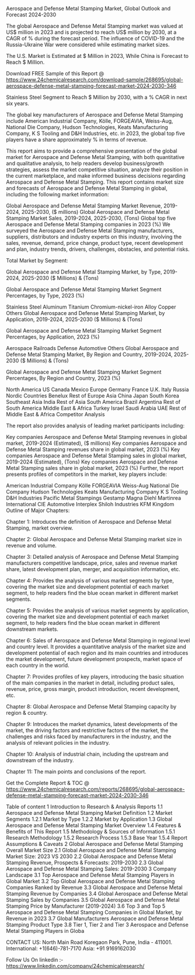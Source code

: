 Aerospace and Defense Metal Stamping Market, Global Outlook and Forecast 2024-2030

The global Aerospace and Defense Metal Stamping market was valued at US$ million in 2023 and is projected to reach US$ million by 2030, at a CAGR of % during the forecast period. The influence of COVID-19 and the Russia-Ukraine War were considered while estimating market sizes.

The U.S. Market is Estimated at $ Million in 2023, While China is Forecast to Reach $ Million.

Download FREE Sample of this Report @ https://www.24chemicalresearch.com/download-sample/268695/global-aerospace-defense-metal-stamping-forecast-market-2024-2030-346

Stainless Steel Segment to Reach $ Million by 2030, with a % CAGR in next six years.

The global key manufacturers of Aerospace and Defense Metal Stamping include American Industrial Company, Kölle, FORGEAVIA, Weiss-Aug, National Die Company, Hudson Technologies, Keats Manufacturing Company, K S Tooling and D&H Industries, etc. in 2023, the global top five players have a share approximately % in terms of revenue.

This report aims to provide a comprehensive presentation of the global market for Aerospace and Defense Metal Stamping, with both quantitative and qualitative analysis, to help readers develop business/growth strategies, assess the market competitive situation, analyze their position in the current marketplace, and make informed business decisions regarding Aerospace and Defense Metal Stamping. This report contains market size and forecasts of Aerospace and Defense Metal Stamping in global, including the following market information:

Global Aerospace and Defense Metal Stamping Market Revenue, 2019-2024, 2025-2030, ($ millions)
Global Aerospace and Defense Metal Stamping Market Sales, 2019-2024, 2025-2030, (Tons)
Global top five Aerospace and Defense Metal Stamping companies in 2023 (%)
We surveyed the Aerospace and Defense Metal Stamping manufacturers, suppliers, distributors and industry experts on this industry, involving the sales, revenue, demand, price change, product type, recent development and plan, industry trends, drivers, challenges, obstacles, and potential risks.

Total Market by Segment:

Global Aerospace and Defense Metal Stamping Market, by Type, 2019-2024, 2025-2030 ($ Millions) & (Tons)

Global Aerospace and Defense Metal Stamping Market Segment Percentages, by Type, 2023 (%)

Stainless Steel
Aluminum
Titanium
Chromium-nickel-iron Alloy
Copper
Others
Global Aerospace and Defense Metal Stamping Market, by Application, 2019-2024, 2025-2030 ($ Millions) & (Tons)

Global Aerospace and Defense Metal Stamping Market Segment Percentages, by Application, 2023 (%)

Aerospace
Railroads
Defense
Automotive
Others
Global Aerospace and Defense Metal Stamping Market, By Region and Country, 2019-2024, 2025-2030 ($ Millions) & (Tons)

Global Aerospace and Defense Metal Stamping Market Segment Percentages, By Region and Country, 2023 (%)

North America
US
Canada
Mexico
Europe
Germany
France
U.K.
Italy
Russia
Nordic Countries
Benelux
Rest of Europe
Asia
China
Japan
South Korea
Southeast Asia
India
Rest of Asia
South America
Brazil
Argentina
Rest of South America
Middle East & Africa
Turkey
Israel
Saudi Arabia
UAE
Rest of Middle East & Africa
Competitor Analysis

The report also provides analysis of leading market participants including:

Key companies Aerospace and Defense Metal Stamping revenues in global market, 2019-2024 (Estimated), ($ millions)
Key companies Aerospace and Defense Metal Stamping revenues share in global market, 2023 (%)
Key companies Aerospace and Defense Metal Stamping sales in global market, 2019-2024 (Estimated), (Tons)
Key companies Aerospace and Defense Metal Stamping sales share in global market, 2023 (%)
Further, the report presents profiles of competitors in the market, key players include:

American Industrial Company
Kölle
FORGEAVIA
Weiss-Aug
National Die Company
Hudson Technologies
Keats Manufacturing Company
K S Tooling
D&H Industries
Pacific Metal Stampings
Gestamp
Magna
Diehl
Martinrea International
CIE Automotive
Interplex
Shiloh Industries
KFM Kingdom
Outline of Major Chapters:

Chapter 1: Introduces the definition of Aerospace and Defense Metal Stamping, market overview.

Chapter 2: Global Aerospace and Defense Metal Stamping market size in revenue and volume.

Chapter 3: Detailed analysis of Aerospace and Defense Metal Stamping manufacturers competitive landscape, price, sales and revenue market share, latest development plan, merger, and acquisition information, etc.

Chapter 4: Provides the analysis of various market segments by type, covering the market size and development potential of each market segment, to help readers find the blue ocean market in different market segments.

Chapter 5: Provides the analysis of various market segments by application, covering the market size and development potential of each market segment, to help readers find the blue ocean market in different downstream markets.

Chapter 6: Sales of Aerospace and Defense Metal Stamping in regional level and country level. It provides a quantitative analysis of the market size and development potential of each region and its main countries and introduces the market development, future development prospects, market space of each country in the world.

Chapter 7: Provides profiles of key players, introducing the basic situation of the main companies in the market in detail, including product sales, revenue, price, gross margin, product introduction, recent development, etc.

Chapter 8: Global Aerospace and Defense Metal Stamping capacity by region & country.

Chapter 9: Introduces the market dynamics, latest developments of the market, the driving factors and restrictive factors of the market, the challenges and risks faced by manufacturers in the industry, and the analysis of relevant policies in the industry.

Chapter 10: Analysis of industrial chain, including the upstream and downstream of the industry.

Chapter 11: The main points and conclusions of the report.

Get the Complete Report & TOC @ https://www.24chemicalresearch.com/reports/268695/global-aerospace-defense-metal-stamping-forecast-market-2024-2030-346

Table of content
1 Introduction to Research & Analysis Reports
1.1 Aerospace and Defense Metal Stamping Market Definition
1.2 Market Segments
1.2.1 Market by Type
1.2.2 Market by Application
1.3 Global Aerospace and Defense Metal Stamping Market Overview
1.4 Features & Benefits of This Report
1.5 Methodology & Sources of Information
1.5.1 Research Methodology
1.5.2 Research Process
1.5.3 Base Year
1.5.4 Report Assumptions & Caveats
2 Global Aerospace and Defense Metal Stamping Overall Market Size
2.1 Global Aerospace and Defense Metal Stamping Market Size: 2023 VS 2030
2.2 Global Aerospace and Defense Metal Stamping Revenue, Prospects & Forecasts: 2019-2030
2.3 Global Aerospace and Defense Metal Stamping Sales: 2019-2030
3 Company Landscape
3.1 Top Aerospace and Defense Metal Stamping Players in Global Market
3.2 Top Global Aerospace and Defense Metal Stamping Companies Ranked by Revenue
3.3 Global Aerospace and Defense Metal Stamping Revenue by Companies
3.4 Global Aerospace and Defense Metal Stamping Sales by Companies
3.5 Global Aerospace and Defense Metal Stamping Price by Manufacturer (2019-2024)
3.6 Top 3 and Top 5 Aerospace and Defense Metal Stamping Companies in Global Market, by Revenue in 2023
3.7 Global Manufacturers Aerospace and Defense Metal Stamping Product Type
3.8 Tier 1, Tier 2 and Tier 3 Aerospace and Defense Metal Stamping Players in Globa

CONTACT US:
North Main Road Koregaon Park, Pune, India - 411001.
International: +1(646)-781-7170
Asia: +91 9169162030

Follow Us On linkedin :- https://www.linkedin.com/company/24chemicalresearch/
